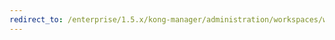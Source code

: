 ```yaml
---
redirect_to: /enterprise/1.5.x/kong-manager/administration/workspaces/workspaces/#delete-or-edit-a-workspace
---
```

